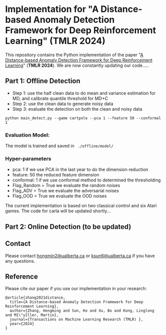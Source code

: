 # Implementation for "A Distance-based Anomaly Detection Framework for Deep Reinforcement Learning" (TMLR 2024)

This repository contains the Python implementation of the paper "[A Distance-based Anomaly Detection Framework for Deep Reinforcement Learning](https://openreview.net/forum?id=TNKhDBV6PA)" (**TMLR 2024**). We are now constantly updating our code.....


## Part 1: Offline Detection

- Step 1: use the half clean data to do mean and variance estimation for MD, and calibrate quantile threshold for MD+C
- Step 2: use the clean data to generate noisy data
- Step 3: evaluate the detection on both the clean and noisy data

```
python main_detect.py --game cartpole --pca 1 --feature 50 --conformal 1
```  

### Evaluation Model:

The model is trained and saved in ` ./offline/model/` 

### Hyper-parameters

- pca: 1 if we use PCA in the last year to do the dimension reduction
- feature: 50 the reduced feature dimension
- conformal: 1 if we use conformal method to determined the thresholding
- Flag_Random = True we evaluate the random noises
- Flag_ADV = True we evaluate the adversarial noises
- Flag_OOD = True we evaluate the OOD noises

The current implementation is based on two classical control and six Atari games. The code for carla will be updated shortly...


## Part 2: Online Detection (to be updated) 





## Contact

Please contact hongmin2@ualberta.ca or ksun6@ualberta.ca if you have any questions.

## Reference
Please cite our paper if you use our implementation in your research:
```
@article{zhang2021distance,
  title={A Distance-based Anomaly Detection Framework for Deep Reinforcement Learning},
  author={Zhang, Hongming and Sun, Ke and Xu, Bo and Kong, Linglong and M{\"u}ller, Martin},
  journal={Transactions on Machine Learning Research (TMLR) },
  year={2024}
}
